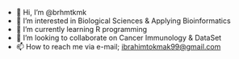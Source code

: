 - 👋 Hi, I’m @brhmtkmk
- 👀 I’m interested in Biological Sciences & Applying Bioinformatics 
- 🌱 I’m currently learning R programming
- 💞️ I’m looking to collaborate on Cancer Immunology & DataSet
- 📫 How to reach me via e-mail; ibrahimtokmak99@gmail.com

<!---
brhmtkmk/brhmtkmk is a ✨ special ✨ repository because its `README.md` (this file) appears on your GitHub profile.
You can click the Preview link to take a look at your changes.
--->
